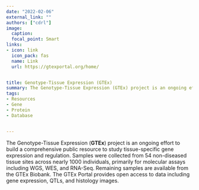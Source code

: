 ```yaml
---
date: "2022-02-06"
external_link: ""
authors: ["cdrl"]
image:
  caption: 
  focal_point: Smart
links:
- icon: link
  icon_pack: fas
  name: Link
  url: https://gtexportal.org/home/


title: Genotype-Tissue Expression (GTEx)
summary: The Genotype-Tissue Expression (GTEx) project is an ongoing effort to build a comprehensive public resource to study tissue-specific gene expression and regulation.
tags:
- Resources
- Gene
- Protein
- Database


---
```



The Genotype-Tissue Expression (**GTEx**) project is an ongoing effort to build a comprehensive public resource to study tissue-specific gene expression and regulation. Samples were collected from 54 non-diseased tissue sites across nearly 1000 individuals, primarily for molecular assays including WGS, WES, and RNA-Seq. Remaining samples are available from the GTEx Biobank. The GTEx Portal provides open access to data including gene expression, QTLs, and histology images.




